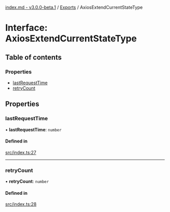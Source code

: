 [index.md - v3.0.0-beta.1](../README.md) / [Exports](../modules.md) / AxiosExtendCurrentStateType

# Interface: AxiosExtendCurrentStateType

## Table of contents

### Properties

- [lastRequestTime](AxiosExtendCurrentStateType.md#lastrequesttime)
- [retryCount](AxiosExtendCurrentStateType.md#retrycount)

## Properties

### lastRequestTime

• **lastRequestTime**: `number`

#### Defined in

[src/index.ts:27](https://github.com/saqqdy/axios-ex/blob/e01ff9c/src/index.ts#L27)

---

### retryCount

• **retryCount**: `number`

#### Defined in

[src/index.ts:28](https://github.com/saqqdy/axios-ex/blob/e01ff9c/src/index.ts#L28)
